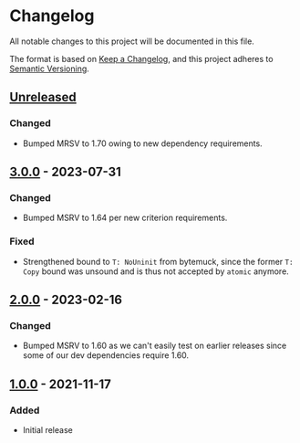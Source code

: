 # Changelog

All notable changes to this project will be documented in this file.

The format is based on [Keep a Changelog](https://keepachangelog.com/en/1.0.0/),
and this project adheres to [Semantic Versioning](https://semver.org/spec/v2.0.0.html).


## [Unreleased]

### Changed

- Bumped MRSV to 1.70 owing to new dependency requirements.


## [3.0.0] - 2023-07-31

### Changed

- Bumped MSRV to 1.64 per new criterion requirements.

### Fixed 

- Strengthened bound to `T: NoUninit` from bytemuck, since the former `T: Copy`
  bound was unsound and is thus not accepted by `atomic` anymore.


## [2.0.0] - 2023-02-16

### Changed

- Bumped MSRV to 1.60 as we can't easily test on earlier releases since some of
  our dev dependencies require 1.60.


## [1.0.0] - 2021-11-17

### Added

- Initial release



[Unreleased]: https://github.com/HadrienG2/rt-history/compare/v3.0.0...HEAD
[3.0.0]: https://github.com/HadrienG2/rt-history/compare/v2.0.0...v3.0.0
[2.0.0]: https://github.com/HadrienG2/rt-history/compare/v1.0.0...v2.0.0
[1.0.0]: https://github.com/HadrienG2/rt-history/releases/tag/v1.0.0
